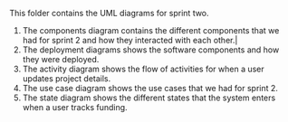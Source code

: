 This folder contains the UML diagrams for sprint two.

1. The components diagram contains the different components that we had for sprint 2 and how they interacted with each other.| 
2. The deployment diagrams shows the software components and how they were deployed.
3. The activity diagram shows the flow of activities for when a user updates project details. 
4. The use case diagram shows the use cases that we had for sprint 2.
5. The state diagram shows the different states that the system enters when a user tracks funding.
